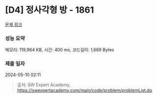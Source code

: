 # [D4] 정사각형 방 - 1861 

[문제 링크](https://swexpertacademy.com/main/code/problem/problemDetail.do?contestProbId=AV5LtJYKDzsDFAXc) 

### 성능 요약

메모리: 119,964 KB, 시간: 400 ms, 코드길이: 1,669 Bytes

### 제출 일자

2024-05-10 02:11



> 출처: SW Expert Academy, https://swexpertacademy.com/main/code/problem/problemList.do